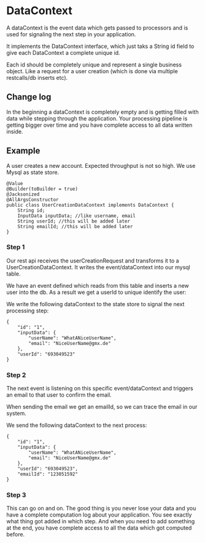 # DataContext

A dataContext is the event data which gets passed to processors and is used for signaling the next step in your
application.

It implements the DataContext interface, which just taks a String id field to give each DataContext a complete unique
id.

Each id should be completely unique and represent a single business object. Like a request for a user creation (which is
done via multiple restcalls/db inserts etc).

## Change log

In the beginning a dataContext is completely empty and is getting filled with data while stepping through the
application. Your processing pipeline is getting bigger over time and you have complete access to all data written
inside.

## Example

A user creates a new account. Expected throughput is not so high. We use Mysql as state store.

    @Value
    @Builder(toBuilder = true)
    @Jacksonized
    @AllArgsConstructor
    public class UserCreationDataContext implements DataContext {
        String id;
        InputData inputData; //like username, email
        String userId; //this will be added later
        String emailId; //this will be added later
    }

### Step 1

Our rest api receives the userCreationRequest and transforms it to a UserCreationDataContext. It writes the
event/dataContext into our mysql table.

We have an event defined which reads from this table and inserts a new user into the db. As a result we get a userId to
unique identify the user:

We write the following dataContext to the state store to signal the next processing step:

    {
        "id": "1",
        "inputData": {
            "userName": "WhatANiceUserName",
            "email": "NiceUserName@gmx.de"
        },
        "userId": "693049523"
    }

### Step 2

The next event is listening on this specific event/dataContext and triggers an email to that user to confirm the email.

When sending the email we get an emailId, so we can trace the email in our system.

We send the following dataContext to the next process:

    {
        "id": "1",
        "inputData": {
            "userName": "WhatANiceUserName",
            "email": "NiceUserName@gmx.de"
        },
        "userId": "693049523",
        "emailId": "123051592"
    }

### Step 3

This can go on and on. The good thing is you never lose your data and you have a complete computation log about your
application. You see exactly what thing got added in which step. And when you need to add something at the end, you have
complete access to all the data which got computed before.
